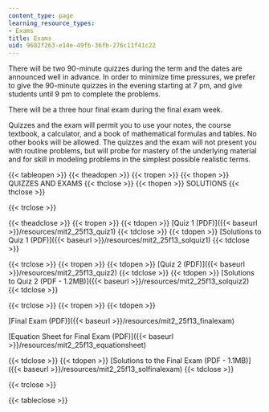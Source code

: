```yaml
---
content_type: page
learning_resource_types:
- Exams
title: Exams
uid: 9682f263-e14e-49fb-36fb-276c11f41c22
---
```


There will be two 90-minute quizzes during the term and the dates are announced well in advance. In order to minimize time pressures, we prefer to give the 90-minute quizzes in the evening starting at 7 pm, and give students until 9 pm to complete the problems.

There will be a three hour final exam during the final exam week.

Quizzes and the exam will permit you to use your notes, the course textbook, a calculator, and a book of mathematical formulas and tables. No other books will be allowed. The quizzes and the exam will not present you with routine problems, but will probe for mastery of the underlying material and for skill in modeling problems in the simplest possible realistic terms.

{{< tableopen >}}
{{< theadopen >}}
{{< tropen >}}
{{< thopen >}}
QUIZZES AND EXAMS
{{< thclose >}}
{{< thopen >}}
SOLUTIONS
{{< thclose >}}

{{< trclose >}}

{{< theadclose >}}
{{< tropen >}}
{{< tdopen >}}
[Quiz 1 (PDF)]({{< baseurl >}}/resources/mit2_25f13_quiz1)
{{< tdclose >}}
{{< tdopen >}}
[Solutions to Quiz 1 (PDF)]({{< baseurl >}}/resources/mit2_25f13_solquiz1)
{{< tdclose >}}

{{< trclose >}}
{{< tropen >}}
{{< tdopen >}}
[Quiz 2 (PDF)]({{< baseurl >}}/resources/mit2_25f13_quiz2)
{{< tdclose >}}
{{< tdopen >}}
[Solutions to Quiz 2 (PDF - 1.2MB)]({{< baseurl >}}/resources/mit2_25f13_solquiz2)
{{< tdclose >}}

{{< trclose >}}
{{< tropen >}}
{{< tdopen >}}


[Final Exam (PDF)]({{< baseurl >}}/resources/mit2_25f13_finalexam)

[Equation Sheet for Final Exam (PDF)]({{< baseurl >}}/resources/mit2_25f13_equationsheet)


{{< tdclose >}}
{{< tdopen >}}
[Solutions to the Final Exam (PDF - 1.1MB)]({{< baseurl >}}/resources/mit2_25f13_solfinalexam)
{{< tdclose >}}

{{< trclose >}}

{{< tableclose >}}